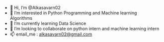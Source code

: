 - 👋 Hi, I’m @Alkasavarn02
- 👀 I’m interested in Python Programming and Machine learning Algorithms 
- 🌱 I’m currently learning Data Science
- 💞️ I’m looking to collaborate on python intern and machine learning intern
- 📫 email_me : alkasavarn02@gmail.com

<!---
Alkasavarn02/Alkasavarn02 is a ✨ special ✨ repository because its `README.md` (this file) appears on your GitHub profile.
You can click the Preview link to take a look at your changes.
--->
